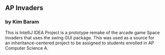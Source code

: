 ## AP Invaders
### by Kim Baram

This is IntelliJ IDEA Project is a prototype remake of the arcade game Space Invaders that uses the swing GUI package. This was used as a source for an inheritance-centered project to be assigned to students enrolled in AP Computer Science A.
